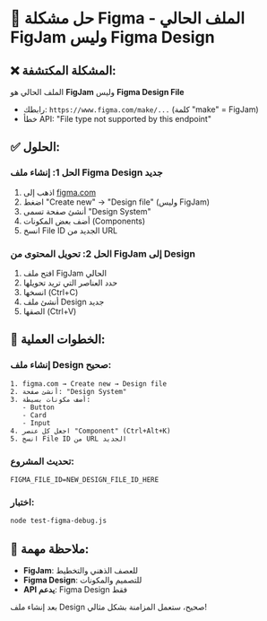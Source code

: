 # 🎨 حل مشكلة Figma - الملف الحالي FigJam وليس Figma Design

## ❌ **المشكلة المكتشفة:**
الملف الحالي هو **FigJam** وليس **Figma Design File**
- رابطك: `https://www.figma.com/make/...` (كلمة "make" = FigJam)
- خطأ API: "File type not supported by this endpoint"

## ✅ **الحلول:**

### **الحل 1: إنشاء ملف Figma Design جديد**
1. اذهب إلى [figma.com](https://figma.com)
2. اضغط "Create new" → "Design file" (وليس FigJam)
3. أنشئ صفحة تسمى "Design System"
4. أضف بعض المكونات (Components)
5. انسخ File ID الجديد من URL

### **الحل 2: تحويل المحتوى من FigJam إلى Design**
1. افتح ملف FigJam الحالي
2. حدد العناصر التي تريد تحويلها
3. انسخها (Ctrl+C)
4. أنشئ ملف Design جديد
5. الصقها (Ctrl+V)

## 🎯 **الخطوات العملية:**

### **إنشاء ملف Design صحيح:**
```
1. figma.com → Create new → Design file
2. أنشئ صفحة: "Design System"
3. أضف مكونات بسيطة:
   - Button
   - Card  
   - Input
4. اجعل كل عنصر "Component" (Ctrl+Alt+K)
5. انسخ File ID من URL الجديد
```

### **تحديث المشروع:**
```env
FIGMA_FILE_ID=NEW_DESIGN_FILE_ID_HERE
```

### **اختبار:**
```bash
node test-figma-debug.js
```

## 📝 **ملاحظة مهمة:**
- **FigJam**: للعصف الذهني والتخطيط
- **Figma Design**: للتصميم والمكونات
- **API يدعم**: Figma Design فقط

بعد إنشاء ملف Design صحيح، ستعمل المزامنة بشكل مثالي!
